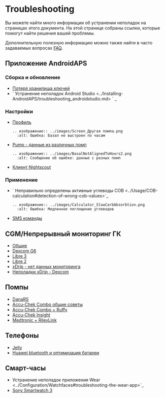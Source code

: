 # Troubleshooting

Вы можете найти много информации об устранении неполадок на страницах этого документа. На этой странице собраны ссылки, которые помогут найти решения вашей проблемы.

Дополнительную полезную информацию можно также найти в часто задаваемых вопросах [FAQ](../Getting-Started/FAQ.md).

## Приложение AndroidAPS

### Сборка и обновление

- [Потеря хранилища ключей](../Installing-AndroidAPS/troubleshooting_androidstudio#lost-keystore)
- \` Устранение неполадок Android Studio \<../Installing-AndroidAPS/troubleshooting_androidstudio.md> \` \_

### Настройки

- [Профиль](../Usage/Profiles#troubleshooting-profile-errors)

  ```{eval-rst}
  .. изображение:: ../images/Screen_Другая помпа.png
    :alt: Ошибка: Базал не выстроен по часам
  ```

- [Pump - данные из различных помп](../Installing-AndroidAPS/update3_0.md#failure-message-data-from-different-pump)

  ```{eval-rst}
  .. изображение:: ../images/BasalNotAlignedToHours2.png
    :alt: Сообщение об ошибке: данные с разных помп

  ```

- [Клиент Nightscout](./Usage/Troubleshooting-NSClient.md)

### Применение

- \` Неправильно определены активные углеводы COB \<../Usage/COB-calculation#detection-of-wrong-cob-values>\`\_

  ```{eval-rst}
  .. изображение:: ../images/Calculator_SlowCarbAbsorbtion.png
    :alt: Ошибка: Медленное поглощение углеводов
  ```

- [SMS команды](../Children/SMS-Commands#troubleshooting)

## CGM/Непрерывный мониторинг ГК

- [Общие](../Hardware/GeneralCGMRecommendation#troubleshooting)
- [Dexcom G6](../Hardware/DexcomG6.md#troubleshooting-g6)
- [Libre 3](../Hardware/Libre2.md#experiences-and-troubleshooting)
- [Libre 2](../Hardware/Libre2.md#experiences-and-troubleshooting)
- [xDrip - нет данных мониторинга](../Configuration/xdrip#identify-receiver)
- [Неполадки xDrip - Dexcom](../Configuration/xdrip#troubleshooting-dexcom-g5-g6-and-xdrip)

## Помпы

- [DanaRS](../Configuration/DanaRS-Insulin-Pump#dana-rs-specific-errors)
- [Accu-Chek Combo общие советы](./Usage/Accu-Chek-Combo-Tips-for-Basic-usage.html)
- [Accu-Chek Combo + Ruffy](../Configuration/Accu-Chek-Combo-Pump#wпочемусопряжениеспомпойнеработаетсприложениемruffy)
- [Accu-Chek Insight](../Configuration/Accu-Chek-Insight-Pump#insight-specific-errors)
- [Medtronic + RileyLink](../Configuration/MedtronicPump#what-to-do-if-i-loose-connection-to-rileylink-and-or-pump)

## Телефоны

- [Jelly](../Usage/jelly.md)
- [Huawei bluetooth и оптимизация батареи](../Usage/huawei.md)

## Смарт-часы

- Устранение неполадок приложения Wear \<../Configuration/Watchfaces#troubleshooting-the-wear-app>\`\_
- [Sony Smartwatch 3](../Usage/SonySW3.md)
